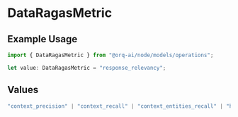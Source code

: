 # DataRagasMetric

## Example Usage

```typescript
import { DataRagasMetric } from "@orq-ai/node/models/operations";

let value: DataRagasMetric = "response_relevancy";
```

## Values

```typescript
"context_precision" | "context_recall" | "context_entities_recall" | "harmfulness" | "maliciousness" | "coherence" | "correctness" | "conciseness" | "response_relevancy" | "faithfulness" | "summarization" | "noise_sensitivity"
```